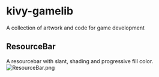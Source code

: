 kivy-gamelib
============

A collection of artwork and code for game development

ResourceBar
-----------
A resourcebar with slant, shading and progressive fill color.
![ResourceBar.png](https://github.com/victor-rene/kivy-gamelib/raw/master/resourcebar/resourcebar.png "ResourceBar")
